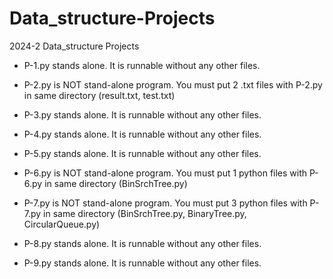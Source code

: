 # Data_structure-Projects
2024-2 Data_structure Projects



* P-1.py stands alone. It is runnable without any other files.
* P-2.py is NOT stand-alone program. You must put 2 .txt files with P-2.py in same directory (result.txt, test.txt)
* P-3.py stands alone. It is runnable without any other files.


* P-4.py stands alone. It is runnable without any other files.
* P-5.py stands alone. It is runnable without any other files.
* P-6.py is NOT stand-alone program. You must put 1 python files with P-6.py in same directory (BinSrchTree.py)
* P-7.py is NOT stand-alone program. You must put 3 python files with P-7.py in same directory (BinSrchTree.py, BinaryTree.py, CircularQueue.py)

* P-8.py stands alone. It is runnable without any other files.
* P-9.py stands alone. It is runnable without any other files.

